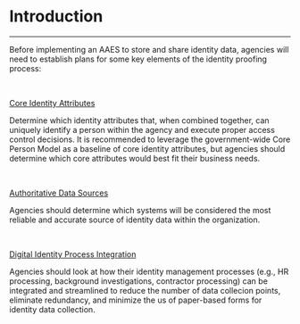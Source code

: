 # Introduction
--------------------------------------------

Before implementing an AAES to store and share identity data, agencies will need to establish plans for some key elements of the identity proofing process: 

<br>

[Core Identity Attributes](../id-attributes)  

Determine which identity attributes that, when combined together, can uniquely identify a person within the agency and execute proper access control decisions. It is recommended to leverage the government-wide Core Person Model as a baseline of core identity attributes, but agencies should determine which core attributes would best fit their business needs.

<br>

[Authoritative Data Sources](../auth-sources) 

Agencies should determine which systems will be considered the most reliable and accurate source of identity data within the organization.

<br>

[Digital Identity Process Integration](../integration) 

Agencies should look at how their identity management processes (e.g., HR processing, background investigations, contractor processing) can be integrated and streamlined to reduce the number of data collecion points, eliminate redundancy, and minimize the us of paper-based forms for identity data collection.